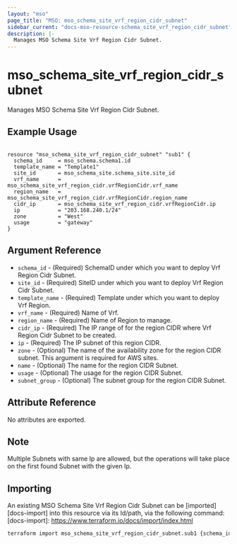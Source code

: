 ```yaml
---
layout: "mso"
page_title: "MSO: mso_schema_site_vrf_region_cidr_subnet"
sidebar_current: "docs-mso-resource-schema_site_vrf_region_cidr_subnet"
description: |-
  Manages MSO Schema Site Vrf Region Cidr Subnet.
---
```


# mso_schema_site_vrf_region_cidr_subnet #

Manages MSO Schema Site Vrf Region Cidr Subnet.

## Example Usage ##

```hcl

resource "mso_schema_site_vrf_region_cidr_subnet" "sub1" {
  schema_id     = mso_schema.schema1.id
  template_name = "Template1"
  site_id       = mso_schema_site.schema_site.site_id
  vrf_name      = mso_schema_site_vrf_region_cidr.vrfRegionCidr.vrf_name
  region_name   = mso_schema_site_vrf_region_cidr.vrfRegionCidr.region_name
  cidr_ip       = mso_schema_site_vrf_region_cidr.vrfRegionCidr.ip
  ip            = "203.168.240.1/24"
  zone          = "West"
  usage         = "gateway"
}

```

## Argument Reference ##

* `schema_id` - (Required) SchemaID under which you want to deploy Vrf Region Cidr Subnet.
* `site_id` - (Required) SiteID under which you want to deploy Vrf Region Cidr Subnet.
* `template_name` - (Required)  Template under which you want to deploy Vrf Region.
* `vrf_name` - (Required) Name of Vrf.
* `region_name` - (Required) Name of Region to manage.
* `cidr_ip` - (Required) The IP range of for the region CIDR where Vrf Region Cidr Subnet to be created.
* `ip` - (Required) The IP subnet of this region CIDR.
* `zone` - (Optional) The name of the availability zone for the region CIDR subnet. This argument is required for AWS sites.
* `name` - (Optional) The name for the region CIDR Subnet.
* `usage` - (Optional) The usage for the region CIDR Subnet.
* `subnet_group` - (Optional) The subnet group for the region CIDR Subnet.

## Attribute Reference ##

No attributes are exported.

## Note ##
Multiple Subnets with same Ip are allowed, but the operations will take place on the first found Subnet with the given Ip.

## Importing ##

An existing MSO Schema Site Vrf Region Cidr Subnet can be [imported][docs-import] into this resource via its Id/path, via the following command: [docs-import]: <https://www.terraform.io/docs/import/index.html>

```bash
terraform import mso_schema_site_vrf_region_cidr_subnet.sub1 {schema_id}/site/{site_id}/vrf/{vrf_name}/region/{region_name}/cidrIP/{cidr_ip}/subnet/{ip}
```
